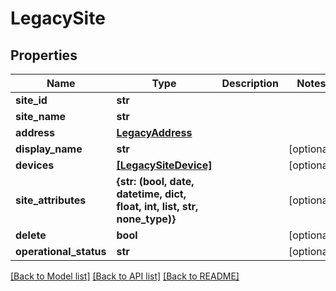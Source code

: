 # LegacySite


## Properties
Name | Type | Description | Notes
------------ | ------------- | ------------- | -------------
**site_id** | **str** |  | 
**site_name** | **str** |  | 
**address** | [**LegacyAddress**](LegacyAddress.md) |  | 
**display_name** | **str** |  | [optional] 
**devices** | [**[LegacySiteDevice]**](LegacySiteDevice.md) |  | [optional] 
**site_attributes** | **{str: (bool, date, datetime, dict, float, int, list, str, none_type)}** |  | [optional] 
**delete** | **bool** |  | [optional] 
**operational_status** | **str** |  | [optional] 

[[Back to Model list]](../README.md#documentation-for-models) [[Back to API list]](../README.md#documentation-for-api-endpoints) [[Back to README]](../README.md)


